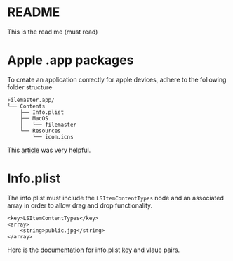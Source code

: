 # README

This is the read me (must read)


# Apple .app packages

To create an application correctly for apple devices, adhere to the following folder structure

```
Filemaster.app/
└── Contents
    ├── Info.plist
    ├── MacOS
    │   └── filemaster
    └── Resources
        └── icon.icns
```

This [article](https://medium.com/@mattholt/packaging-a-go-application-for-macos-f7084b00f6b5) was very helpful.

# Info.plist

The info.plist must include the `LSItemContentTypes` node and an associated array in order to allow drag and drop functionality.

```
<key>LSItemContentTypes</key>
<array>
    <string>public.jpg</string>
</array>
```

Here is the [documentation](https://developer.apple.com/library/archive/documentation/General/Reference/InfoPlistKeyReference/Articles/CoreFoundationKeys.html#//apple_ref/doc/uid/TP40009249-101685-TPXREF107) for info.plist key and vlaue pairs.